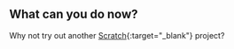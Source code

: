 ## What can you do now?

Why not try out another [Scratch](https://projects.raspberrypi.org/en/projects?software%5B%5D=scratch){:target="_blank"} project?
